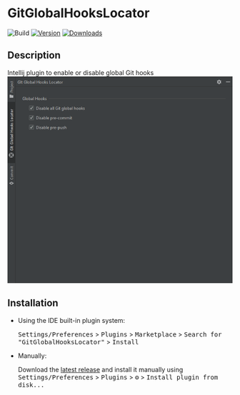 # GitGlobalHooksLocator

![Build](https://github.com/y0ung3r/GitGlobalHooksLocator/workflows/Build/badge.svg)
[![Version](https://img.shields.io/jetbrains/plugin/v/PLUGIN_ID.svg)](https://plugins.jetbrains.com/plugin/PLUGIN_ID)
[![Downloads](https://img.shields.io/jetbrains/plugin/d/PLUGIN_ID.svg)](https://plugins.jetbrains.com/plugin/PLUGIN_ID)

## Description

<!-- Plugin description -->
Intellij plugin to enable or disable global Git hooks
![Git Global Hooks Locator](src/main/resources/description.png)
<!-- Plugin description end -->

## Installation

- Using the IDE built-in plugin system:
  
  <kbd>Settings/Preferences</kbd> > <kbd>Plugins</kbd> > <kbd>Marketplace</kbd> > <kbd>Search for "GitGlobalHooksLocator"</kbd> >
  <kbd>Install</kbd>
  
- Manually:

  Download the [latest release](https://github.com/y0ung3r/GitGlobalHooksLocator/releases/latest) and install it manually using
  <kbd>Settings/Preferences</kbd> > <kbd>Plugins</kbd> > <kbd>⚙️</kbd> > <kbd>Install plugin from disk...</kbd>